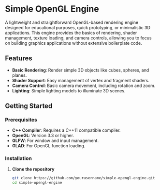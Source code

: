 # Simple OpenGL Engine

A lightweight and straightforward OpenGL-based rendering engine designed for educational purposes, quick prototyping, or minimalistic 3D applications. This engine provides the basics of rendering, shader management, texture loading, and camera controls, allowing you to focus on building graphics applications without extensive boilerplate code.

## Features

- **Basic Rendering**: Render simple 3D objects like cubes, spheres, and planes.
- **Shader Support**: Easy management of vertex and fragment shaders.
- **Camera Control**: Basic camera movement, including rotation and zoom.
- **Lighting**: Simple lighting models to illuminate 3D scenes.

## Getting Started

### Prerequisites

- **C++ Compiler**: Requires a C++11 compatible compiler.
- **OpenGL**: Version 3.3 or higher.
- **GLFW**: For window and input management.
- **GLAD**: For OpenGL function loading.
### Installation

1. **Clone the repository**
   ```bash
   git clone https://github.com/yourusername/simple-opengl-engine.git
   cd simple-opengl-engine
